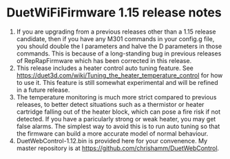 DuetWiFiFirmware 1.15 release notes
===================================
1. If you are upgrading from a previous releases other than a 1.15 release candidate, then if you have any M301 commands in your config.g file, you should double the I parameters and halve the D parameters in those commands. This is because of a long-standing bug in previous releases of RepRapFirmware which has been corrected in this release.
2. This release includes a heater control auto tuning feature. See https://duet3d.com/wiki/Tuning_the_heater_temperature_control for how to use it. This feature is still somewhat experimental and will be refined in a future release.
3. The temperature monitoring is much more strict compared to previous releases, to better detect situations such as a thermistor or heater cartridge falling out of the heater block, which can pose a fire risk if not detected. If you have a paricularly strong or weak heater, you may get false alarms. The simplest way to avoid this is to run auto tuning so that the firmware can build a more accurate model of normal behaviour.
4. DuetWebControl-1.12.bin is provided here for your convenence. My master repository is at https://github.com/chrishamm/DuetWebControl.
